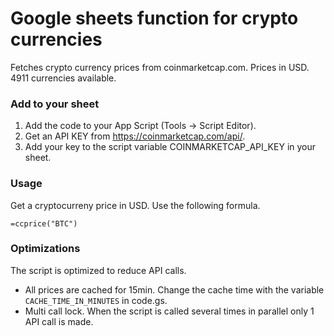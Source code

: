 # Google sheets function for crypto currencies

Fetches crypto currency prices from coinmarketcap.com. Prices in USD. 4911 currencies available.


### Add to your sheet

1. Add the code to your App Script (Tools -> Script Editor).
2. Get an API KEY from https://coinmarketcap.com/api/.
3. Add your key to the script variable COINMARKETCAP_API_KEY in your sheet.


### Usage

Get a cryptocurreny price in USD. Use the following formula.

```
=ccprice("BTC")
```

### Optimizations

The script is optimized to reduce API calls. 

- All prices are cached for 15min. Change the cache time with the variable `CACHE_TIME_IN_MINUTES` in code.gs.
- Multi call lock. When the script is called several times in parallel only 1 API call is made.
